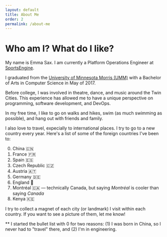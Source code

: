 ```yaml
---
layout: default
title: About Me
order: 2
permalink: /about-me
---
```


# Who am I? What do I like?

My name is Emma Sax. I am currently a Platform Operations Engineer at [SportsEngine](https://www.sportsengine.com/solutions/).

I graduated from the [University of Minnesota Morris (UMM)](https://www4.morris.umn.edu/) with a Bachelor of Arts in Computer Science in May of 2017.

Before college, I was involved in theatre, dance, and music around the Twin Cities. This experience has allowed me to have a unique perspective on programming, software development, and DevOps.

In my free time, I like to go on walks and hikes, swim (as much swimming as possible), and hang out with friends and family.

I also love to travel, expecially to international places. I try to go to a new country every year. Here's a list of some of the foreign countries I've been to:

<ol start="0">
  <li>China 🇨🇳</li>
  <li>France 🇫🇷</li>
  <li>Spain 🇪🇸</li>
  <li>Czech Republic 🇨🇿</li>
  <li>Austria 🇦🇹</li>
  <li>Germany 🇩🇪</li>
  <li>England 🏴󠁧󠁢󠁥󠁮󠁧󠁿</li>
  <li>Montréal 🇨🇦 — technically Canada, but saying <i>Montréal</i> is cooler than saying <i>Canada</i></li>
  <li>Kenya 🇰🇪</li>
</ol>

I try to collect a magnet of each city (or landmark) I visit within each country. If you want to see a picture of them, let me know!

** I started the bullet list with 0 for two reasons: (1) I was born in China, so I never had to "travel" there, and (2) I'm in engineering.
